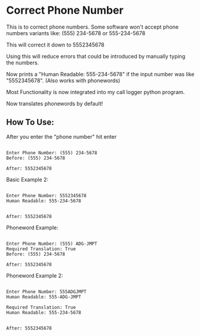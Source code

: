 # Correct Phone Number
 This is to correct phone numbers. Some software won't accept phone numbers variants like: (555) 234-5678 or 555-234-5678

 This will correct it down to 5552345678

 Using this will reduce errors that could be introduced by manually typing the numbers.

 Now prints a "Human Readable: 555-234-5678" if the input number was like "5552345678". (Also works with phonewords)

 Most Functionality is now integrated into my call logger python program.

 Now translates phonewords by default!

## How To Use:
 
After you enter the "phone number" hit enter
```

Enter Phone Number: (555) 234-5678
Before: (555) 234-5678

After: 5552345678

```
Basic Example 2:
```

Enter Phone Number: 5552345678
Human Readable: 555-234-5678


After: 5552345678

```

Phoneword Example:
```

Enter Phone Number: (555) ADG-JMPT
Required Translation: True
Before: (555) 234-5678

After: 5552345678

```

Phoneword Example 2:
```

Enter Phone Number: 555ADGJMPT
Human Readable: 555-ADG-JMPT

Required Translation: True
Human Readable: 555-234-5678


After: 5552345678

```